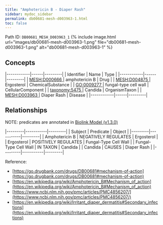 ```yaml
---
title: "Amphotericin B - Diaper Rash"
sidebar: mydoc_sidebar
permalink: db00681-mesh-d003963-1.html
toc: false 
---
```



Path ID: `DB00681_MESH_D003963_1`
{% include image.html url="images/db00681-mesh-d003963-1.png" file="db00681-mesh-d003963-1.png" alt="db00681-mesh-d003963-1" %}

## Concepts

|------------|------|---------|
| Identifier | Name | Type    |
|------------|------|---------|
| <a href="https://identifiers.org/MESH:D000666">MESH:D000666 </a> | amphotericin B | Drug |
| <a href="https://identifiers.org/MESH:D004875">MESH:D004875 </a> | Ergosterol | ChemicalSubstance |
| <a href="https://identifiers.org/GO:0009277">GO:0009277 </a> | fungal-type cell wall | CellularComponent |
| <a href="https://identifiers.org/taxonomy:5475">taxonomy:5475 </a> | Candida | OrganismTaxon |
| <a href="https://identifiers.org/MESH:D003963">MESH:D003963 </a> | Diaper Rash | Disease |
|------------|------|---------|

## Relationships


NOTE: predicates are annotated in <a href="https://github.com/biolink/biolink-model/releases/tag/v1.3.0">Biolink Model (v1.3.0)</a>

|---------|-----------|---------|
| Subject | Predicate | Object  |
|---------|-----------|---------|
| Amphotericin B | NEGATIVELY REGULATES | Ergosterol |
| Ergosterol | POSITIVELY REGULATES | Fungal-Type Cell Wall |
| Fungal-Type Cell Wall | IN TAXON | Candida |
| Candida | CAUSES | Diaper Rash |
|---------|-----------|---------|

Reference: 
  - [https://go.drugbank.com/drugs/DB00681#mechanism-of-action](https://go.drugbank.com/drugs/DB00681#mechanism-of-action)
  - [https://en.wikipedia.org/wiki/Amphotericin_B#Mechanism_of_action](https://en.wikipedia.org/wiki/Amphotericin_B#Mechanism_of_action)
  - [https://www.ncbi.nlm.nih.gov/pmc/articles/PMC4856207/](https://www.ncbi.nlm.nih.gov/pmc/articles/PMC4856207/)
  - [https://en.wikipedia.org/wiki/Irritant_diaper_dermatitis#Secondary_infections](https://en.wikipedia.org/wiki/Irritant_diaper_dermatitis#Secondary_infections)
